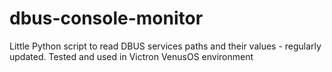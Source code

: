 # dbus-console-monitor
Little Python script to read DBUS services paths and their values - regularly updated. Tested and used in Victron VenusOS environment
